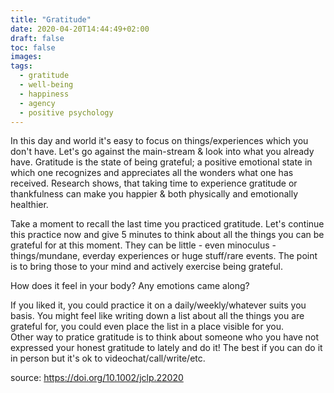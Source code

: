 ```yaml
---
title: "Gratitude"
date: 2020-04-20T14:44:49+02:00
draft: false
toc: false
images: 
tags: 
  - gratitude
  - well-being
  - happiness
  - agency
  - positive psychology
---
```


In this day and world it's easy to focus on things/experiences which you don't have. Let's go against the main-stream & look into what you already have.
Gratitude is the state of being grateful; a positive emotional state in which one recognizes and appreciates all the wonders what one has received. Research shows, that taking time to experience gratitude or thankfulness can make you happier & both physically and emotionally healthier. 

Take a moment to recall the last time you practiced gratitude. Let's continue this practice now and give 5 minutes to think about all the things you can be grateful for at this moment. They can be little - even minoculus - things/mundane, everday experiences or huge stuff/rare events. The point is to bring those to your mind and actively exercise being grateful. 

How does it feel in your body? Any emotions came along? 

If you liked it, you could practice it on a daily/weekly/whatever suits you basis. You might feel like writing down a list about all the things you are grateful for, you could even place the list in a place visible for you.  
Other way to pratice gratitude is to think about someone who you have not expressed your honest gratitude to lately and do it! The best if you can do it in person but it's ok to videochat/call/write/etc.


source: https://doi.org/10.1002/jclp.22020